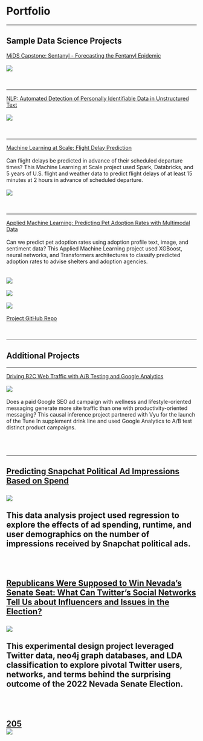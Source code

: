 # Portfolio

---

## Sample Data Science Projects 

[MiDS Capstone: Sentanyl - Forecasting the Fentanyl Epidemic](https://groups.ischool.berkeley.edu/Sentanyl/#)
<br><br>
<img src="images/sentanyl_dashboard_image.png?raw=true"/>
<br><br><br>

---
[NLP: Automated Detection of Personally Identifiable Data in Unstructured Text](/pdf/sample_presentation.pdf)
<br><br>
<img src="images/dummy_thumbnail.jpg?raw=true"/>
<br><br><br>

---
[Machine Learning at Scale: Flight Delay Prediction](/flight_delay_prediction)
<br>
<br>
Can flight delays be predicted in advance of their scheduled departure times? This Machine Learning at Scale project used Spark, Databricks, and 5 years of U.S. flight and weather data to predict flight delays of at least 15 minutes at 2 hours in advance of scheduled departure.
<br>
<br>
<img src="images/261_results_main.png?raw=true"/>
<br><br><br>

---
[Applied Machine Learning: Predicting Pet Adoption Rates with Multimodal Data](/pdf/207_final_presentation.pdf)
<br><br>
Can we predict pet adoption rates using adoption profile text, image, and sentiment data? This Applied Machine Learning project used XGBoost, neural networks, and Transformers architectures to classify predicted adoption rates to advise shelters and adoption agencies.   
<br><br>
<img src="images/207_pipeline.png?raw=true"/>
<br><br>
<img src="images/207_xgb.png?raw=true"/>
<br><br>
<img src="images/207_nn_architecture.png?raw=true"/>
<br><br>
<a href="https://github.com/lmh34/mids-207-final-project-summer23-Rueda-Sambrailo-Herr-Liu-Kuehl">Project GitHub Repo</a>
<br><br><br>

---
## Additional Projects
---
[Driving B2C Web Traffic with A/B Testing and Google Analytics](/pdf/241_sip_the_difference_fp.pdf)
<br><br>
<img src="images/241_user_device.png?raw=true"/>
<br><br>
Does a paid Google SEO ad campaign with wellness and lifestyle-oriented messaging generate more site traffic than one with productivity-oriented messaging? This causal inference project partnered with Vyu for the launch of the Tune In supplement drink line and used Google Analytics to A/B test distinct product campaigns.  
<br><br><br>

--- 
[Predicting Snapchat Political Ad Impressions Based on Spend](/pdf/snapchat-political-ad-spend.pdf)
<br><br>
<img src="images/203_data.png?raw=true"/>
<br><br>
This data analysis project used regression to explore the effects of ad spending, runtime, and user demographics on the number of impressions received by Snapchat political ads.
<br><br><br>
--- 
[Republicans Were Supposed to Win Nevada’s Senate Seat: What Can Twitter’s Social Networks Tell Us about Influencers and Issues in the Election?](/pdf/201_nv_election_twitter.pdf)
<br><br>
<img src="images/201_graph_algos.png?raw=true"/>
<br><br>
This experimental design project leveraged Twitter data, neo4j graph databases, and LDA classification to explore pivotal Twitter users, networks, and terms behind the surprising outcome of the 2022 Nevada Senate Election.
<br><br><br>
--- 
[205](http://example.com/)
<br>
<img src="images/207_xgb.png?raw=true"/>
<br><br><br>
---
<br>
<!-- Remove above link if you don't want to attibute -->
